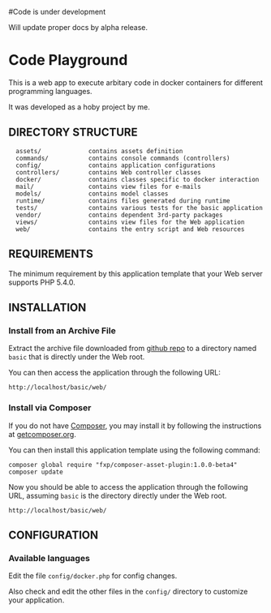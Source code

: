 #Code is under development

Will update proper docs by alpha release.

Code Playground 
================

This is a web app to execute arbitary code in docker containers for different programming languages.

It was developed as a hoby project by me.


DIRECTORY STRUCTURE
-------------------
      assets/             contains assets definition
      commands/           contains console commands (controllers)
      config/             contains application configurations
      controllers/        contains Web controller classes
      docker/             contains classes specific to docker interaction
      mail/               contains view files for e-mails
      models/             contains model classes
      runtime/            contains files generated during runtime
      tests/              contains various tests for the basic application
      vendor/             contains dependent 3rd-party packages
      views/              contains view files for the Web application
      web/                contains the entry script and Web resources



REQUIREMENTS
------------

The minimum requirement by this application template that your Web server supports PHP 5.4.0.


INSTALLATION
------------

### Install from an Archive File

Extract the archive file downloaded from [github repo]() to
a directory named `basic` that is directly under the Web root.

You can then access the application through the following URL:

~~~
http://localhost/basic/web/
~~~


### Install via Composer

If you do not have [Composer](http://getcomposer.org/), you may install it by following the instructions
at [getcomposer.org](http://getcomposer.org/doc/00-intro.md#installation-nix).

You can then install this application template using the following command:

~~~
composer global require "fxp/composer-asset-plugin:1.0.0-beta4"
composer update
~~~

Now you should be able to access the application through the following URL, assuming `basic` is the directory
directly under the Web root.

~~~
http://localhost/basic/web/
~~~


CONFIGURATION
-------------

### Available languages

Edit the file `config/docker.php` for config changes.

Also check and edit the other files in the `config/` directory to customize your application.
